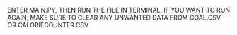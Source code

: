 ENTER MAIN.PY, THEN RUN THE FILE IN TERMINAL.
IF YOU WANT TO RUN AGAIN, MAKE SURE TO CLEAR ANY UNWANTED DATA FROM GOAL.CSV OR CALORIECOUNTER.CSV
